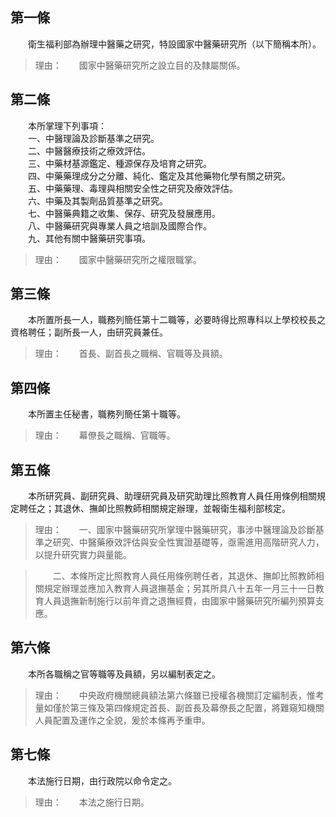 第一條 
-------
　　衛生福利部為辦理中醫藥之研究，特設國家中醫藥研究所（以下簡稱本所）。  
> 理由：　　國家中醫藥研究所之設立目的及隸屬關係。



第二條 
-------
　　本所掌理下列事項：  
　　一、中醫理論及診斷基準之研究。  
　　二、中醫醫療技術之療效評估。  
　　三、中藥材基源鑑定、種源保存及培育之研究。  
　　四、中藥藥理成分之分離、純化、鑑定及其他藥物化學有關之研究。  
　　五、中藥藥理、毒理與相關安全性之研究及療效評估。  
　　六、中藥及其製劑品質基準之研究。  
　　七、中醫藥典籍之收集、保存、研究及發展應用。  
　　八、中醫藥研究與專業人員之培訓及國際合作。  
　　九、其他有關中醫藥研究事項。  
> 理由：　　國家中醫藥研究所之權限職掌。



第三條 
-------
　　本所置所長一人，職務列簡任第十二職等，必要時得比照專科以上學校校長之資格聘任；副所長一人，由研究員兼任。  
> 理由：　　首長、副首長之職稱、官職等及員額。



第四條 
-------
　　本所置主任秘書，職務列簡任第十職等。  
> 理由：　　幕僚長之職稱、官職等。



第五條 
-------
　　本所研究員、副研究員、助理研究員及研究助理比照教育人員任用條例相關規定聘任之；其退休、撫卹比照教師相關規定辦理，並報衛生福利部核定。  
> 理由：　　一、國家中醫藥研究所掌理中醫藥研究，事涉中醫理論及診斷基準之研究、中醫藥療效評估與安全性實證基礎等，亟需進用高階研究人力，以提升研究實力與量能。

> 　　二、本條所定比照教育人員任用條例聘任者，其退休、撫卹比照教師相關規定辦理並應加入教育人員退撫基金；另其所具八十五年一月三十一日教育人員退撫新制施行以前年資之退撫經費，由國家中醫藥研究所編列預算支應。



第六條 
-------
　　本所各職稱之官等職等及員額，另以編制表定之。  
> 理由：　　中央政府機關總員額法第六條雖已授權各機關訂定編制表，惟考量如僅於第三條及第四條規定首長、副首長及幕僚長之配置，將難窺知機關人員配置及運作之全貌，爰於本條再予重申。



第七條 
-------
　　本法施行日期，由行政院以命令定之。  
> 理由：　　本法之施行日期。